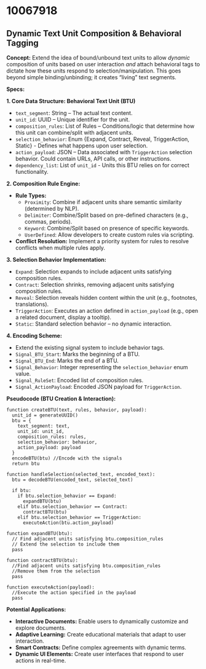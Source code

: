 # 10067918

## Dynamic Text Unit Composition & Behavioral Tagging

**Concept:** Extend the idea of bound/unbound text units to allow *dynamic* composition of units based on user interaction *and* attach behavioral tags to dictate how these units respond to selection/manipulation. This goes beyond simple binding/unbinding; it creates “living” text segments.

**Specs:**

**1. Core Data Structure: Behavioral Text Unit (BTU)**

*   `text_segment`: String – The actual text content.
*   `unit_id`: UUID – Unique identifier for the unit.
*   `composition_rules`: List of Rules – Conditions/logic that determine how this unit can combine/split with adjacent units.
*   `selection_behavior`: Enum {Expand, Contract, Reveal, TriggerAction, Static} - Defines what happens upon user selection.
*   `action_payload`: JSON – Data associated with `TriggerAction` selection behavior. Could contain URLs, API calls, or other instructions.
*   `dependency_list`: List of `unit_id` - Units this BTU relies on for correct functionality.

**2. Composition Rule Engine:**

*   **Rule Types:**
    *   `Proximity`: Combine if adjacent units share semantic similarity (determined by NLP).
    *   `Delimiter`: Combine/Split based on pre-defined characters (e.g., commas, periods).
    *   `Keyword`: Combine/Split based on presence of specific keywords.
    *   `UserDefined`: Allow developers to create custom rules via scripting.
*   **Conflict Resolution:** Implement a priority system for rules to resolve conflicts when multiple rules apply.

**3. Selection Behavior Implementation:**

*   `Expand`: Selection expands to include adjacent units satisfying composition rules.
*   `Contract`: Selection shrinks, removing adjacent units satisfying composition rules.
*   `Reveal`: Selection reveals hidden content within the unit (e.g., footnotes, translations).
*   `TriggerAction`: Executes an action defined in `action_payload` (e.g., open a related document, display a tooltip).
*   `Static`: Standard selection behavior – no dynamic interaction.

**4. Encoding Scheme:**

*   Extend the existing signal system to include behavior tags.
*   `Signal_BTU_Start`: Marks the beginning of a BTU.
*   `Signal_BTU_End`: Marks the end of a BTU.
*   `Signal_Behavior`:  Integer representing the `selection_behavior` enum value.
*   `Signal_RuleSet`: Encoded list of composition rules.
*   `Signal_ActionPayload`: Encoded JSON payload for `TriggerAction`.

**Pseudocode (BTU Creation & Interaction):**

```
function createBTU(text, rules, behavior, payload):
  unit_id = generateUUID()
  btu = {
    text_segment: text,
    unit_id: unit_id,
    composition_rules: rules,
    selection_behavior: behavior,
    action_payload: payload
  }
  encodeBTU(btu) //Encode with the signals
  return btu

function handleSelection(selected_text, encoded_text):
  btu = decodeBTU(encoded_text, selected_text)

  if btu:
    if btu.selection_behavior == Expand:
      expandBTU(btu)
    elif btu.selection_behavior == Contract:
      contractBTU(btu)
    elif btu.selection_behavior == TriggerAction:
      executeAction(btu.action_payload)

function expandBTU(btu):
  // Find adjacent units satisfying btu.composition_rules
  // Extend the selection to include them
  pass

function contractBTU(btu):
  //Find adjacent units satisfying btu.composition_rules
  //Remove them from the selection
  pass

function executeAction(payload):
  //Execute the action specified in the payload
  pass
```

**Potential Applications:**

*   **Interactive Documents:** Enable users to dynamically customize and explore documents.
*   **Adaptive Learning:** Create educational materials that adapt to user interaction.
*   **Smart Contracts:** Define complex agreements with dynamic terms.
*   **Dynamic UI Elements:** Create user interfaces that respond to user actions in real-time.